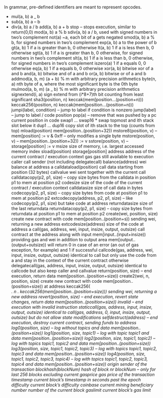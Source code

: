 In grammar, pre-defined identifiers are meant to represent opcodes.

- mul(a, b) a \_ b
- sub(a, b) a – b
- div(a, b) a / b
  add(a, b) a + b
  stop – stops execution, similar to return(0,0)
  mod(a, b) a % b
  sdiv(a, b) a / b, used with signed numbers in two’s complement
  not(a) ~a, each bit of a gets negated
  smod(a, b) a % b, for signed numbers in two’s complement
  exp(a, b) a to the power of b
  gt(a, b) 1 if a is greater than b, 0 otherwise
  lt(a, b) 1 if a is less then b, 0 otherwise
  sgt(a, b) 1 if a is greater than b, 0 otherwise, for signed numbers in two’s complement
  slt(a, b) 1 if a is less than b, 0 otherwise, for signed numbers in two’s complement
  iszero(a) 1 if a equals 0, 0 otherwise
  eq(a, b) 1 if a equals b, 0 otherwise
  xor(a, b) bitwise xor of a and b
  and(a, b) bitwise and of a and b
  or(a, b) bitwise or of a and b
  addmod(a, b, m) (a + b) % m with arbitrary precision arithmetics
  byte(n, a) nth byte of a, where the most significant byte is the 0th byte
  mulmod(a, b, m) (a \_ b) % m with arbitrary precision arithmetics
  signextend(i, a) sign extend from (i*8+7)th bit counting from least significant
  sha3(position, n) keccak(mem[position…(position+n)))
  keccak256(position, n) keccak(mem[position…(position+n)))
  jumpi(label, condition) – jump to label if condition is nonzero
  jump(label) – jump to label / code position
  pop(a) – remove that was pushed by a
  pc current position in code
  swap1 … swap16 * swap topmost and ith stack slot below it
  dup1 … dup16 copy slot of ith stack to the top (counts from top)
  mload(position) mem[position..(position+32))
  mstore8(position, v) – mem[position] := v & 0xff – only modifies a single byte
  mstore(position, v) – mem[position..(position+32)) := v
  sstore(position, v) – storage[position] := v
  msize size of memory, i.e. largest accessed memory index
  sload(position) storage[position]
  address address of the current contract / execution context
  gas gas still available to execution
  caller call sender (not including delegatecall)
  balance(address) wei balance at address a
  calldataload(position) call data starting from position (32 bytes)
  callvalue wei sent together with the current call
  calldatacopy(p2, p1, size) – copy size bytes from the calldata in position p1 to mem at position p2
  codesize size of the code of the current contract / execution context
  calldatasize size of call data in bytes
  codecopy(p2, p1, size) – copy size bytes from code at position p1 to mem at position p2
  extcodecopy(address, p2, p1, size) – like codecopy(p2, p1, size) but take code at address
  returndatasize size of the last returndata
  returndatacopy(p2, p1, size) – copy size bytes from returndata at position p1 to mem at position p2
  create(wei, position, size) create new contract with code mem[position..(position+s)) sending wei, returning a new address
  extcodesize(address) size of the code at address a
  call(gas, address, wei, input, insize, output, outsize) call contract at the address along with input mem[input..(input+insize)) providing gas and wei in addition to output area mem[output..(output+outsize)) will return 0 in case of an error (an out of gas exception, for example) and 1 if successful
  callcode(gas, address, wei, input, insize, output, outsize) identical to call but only use the code from a and stay in the context of the current contract otherwise
  delegatecall(gas, address, input, insize, output, outsize) identical to callcode but also keep caller and callvalue
  return(position, size) – end execution, return data mem[position..(position+size))
  create2(wei, n, position, size) create new contract with code mem[position..(position+size)) at address keccak256(<address> . n . keccak256(mem[position..(position+size))) sending wei, returning a new address
  revert(position, size) – end execution, revert state changes, return data mem[position..(position+size))
  invalid – end execution with invalid instruction
  staticcall(gas, address, input, insize, output, outsize) identical to call(gas, address, 0, input, insize, output, outsize) but do not allow state modifications
  selfdestruct(address) – end execution, destroy current contract, sending funds to address
  log0(position, size) – log without topics and data mem[position..(position+size))
  log1(position, size, topic1) – log with topic topic1 and data mem[position..(position+size))
  log2(position, size, topic1, topic2) – log with topics topic1, topic2 and data mem[position..(position+size))
  log3(position, size, topic1, topic2, topic3) – log with topics topic1, topic2, topic3 and data mem[position..(position+size))
  log4(position, size, topic1, topic2, topic3, topic4) – log with topics topic1, topic2, topic3, topic4 and data mem[position..(position+size))
  origin sender of the transaction
  blockhash(blockNum) hash of block nr blockNum – only for last 256 blocks excluding current
  gasprice gas price of the transaction
  timestamp current block’s timestamp in seconds past the epoch
  difficulty current block’s difficulty
  coinbase current mining beneficiary
  number number of the current block
  gaslimit current block’s gas limit
